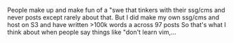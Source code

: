 People make up and make fun of a "swe that tinkers with their ssg/cms and never posts except rarely about that. But I did make my own ssg/cms and host on S3 and have written &gt;100k words a across 97 posts So that's what I think about when people say things like "don't learn vim,…

